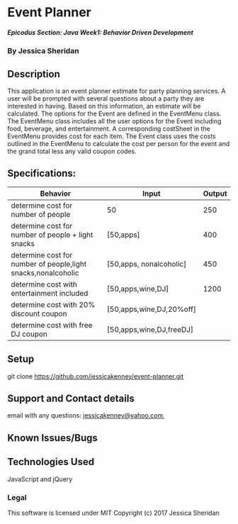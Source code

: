# Event Planner

##### Epicodus Section: Java Week1: Behavior Driven Development 

### By Jessica Sheridan

## Description

This application is an event planner estimate for party planning services. A user will be
prompted with several questions about a party they are interested in having. Based on this
information, an estimate will be calculated. The options for the Event are defined in the
EventMenu class. The EventMenu class includes all the user options for the Event including
food, beverage, and entertainment. A corresponding costSheet in the EventMenu provides cost 
for each item. The Event class uses the costs outlined in the EventMenu to calculate the cost per person for
the event and the grand total less any valid coupon codes.

## Specifications:

| Behavior      | Input | Output |
| ------------- | ------------- | ------------- |
| determine cost for number of people | 50 | 250 |
| determine cost for number of people + light snacks  |  [50,apps]| 400 |
| determine cost for number of people,light snacks,nonalcoholic |[50,apps, nonalcoholic] | 450 |
| determine cost with entertainment included |[50,apps,wine,DJ] | 1200 |
| determine cost with 20% discount coupon |[50,apps,wine,DJ,20%off] |  |
| determine cost with free DJ coupon |[50,apps,wine,DJ,freeDJ] |  |

## Setup
git clone https://github.com/jessicakenney/event-planner.git  

## Support and Contact details
email with any questions: jessicakenney@yahoo.com,

## Known Issues/Bugs

## Technologies Used
JavaScript and jQuery

### Legal
This software is licensed under MIT Copyright (c) 2017 Jessica Sheridan
